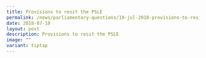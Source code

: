 ```yaml
---
title: Provisions to resit the PSLE
permalink: /news/parliamentary-questions/10-jul-2018-provisions-to-resit-the-psle/
date: 2018-07-10
layout: post
description: Provisions to resit the PSLE
image: ""
variant: tiptap
---
```


